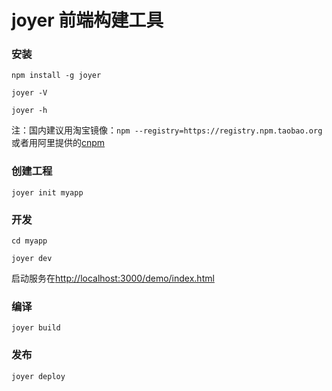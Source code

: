 # joyer 前端构建工具

### 安装

`npm install -g joyer`

`joyer -V`

`joyer -h`

注：国内建议用淘宝镜像：`npm --registry=https://registry.npm.taobao.org ` 或者用阿里提供的[cnpm](https://npm.taobao.org/)

### 创建工程
 
 `joyer init myapp`
 
 
### 开发

 `cd myapp`
 
 `joyer dev`
 
 启动服务在[http://localhost:3000/demo/index.html](http://localhost:3000/demo/index.html)
 
### 编译

`joyer build`

### 发布

`joyer deploy`
